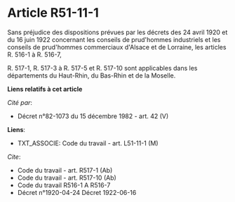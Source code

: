 # Article R51-11-1

Sans préjudice des dispositions prévues par les décrets des 24 avril 1920 et du 16 juin 1922 concernant les conseils de
prud'hommes industriels et les conseils de prud'hommes commerciaux d'Alsace et de Lorraine, les articles R. 516-1 à R. 516-7,

R. 517-1, R. 517-3 à R. 517-5 et R. 517-10 sont applicables dans les départements du Haut-Rhin, du Bas-Rhin et de la Moselle.

**Liens relatifs à cet article**

_Cité par_:

  - Décret n°82-1073 du 15 décembre 1982 - art. 42 (V)

**Liens**:

  - TXT_ASSOCIE: Code du travail - art. L51-11-1 (M)

_Cite_:

  - Code du travail - art. R517-1 (Ab)
  - Code du travail - art. R517-10 (Ab)
  - Code du travail R516-1 A R516-7
  - Décret n°1920-04-24 Décret 1922-06-16
